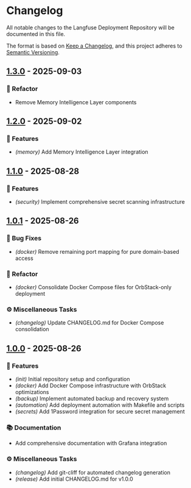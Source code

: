 # Changelog

All notable changes to the Langfuse Deployment Repository will be documented in this file.

The format is based on [Keep a Changelog](https://keepachangelog.com/en/1.0.0/),
and this project adheres to [Semantic Versioning](https://semver.org/spec/v2.0.0.html).
## [1.3.0](https://github.com/langfuse/langfuse-deployment/compare/v1.2.0..v1.3.0) - 2025-09-03

### 🚜 Refactor

- Remove Memory Intelligence Layer components
## [1.2.0](https://github.com/langfuse/langfuse-deployment/compare/v1.1.0..v1.2.0) - 2025-09-02

### 🚀 Features

- *(memory)* Add Memory Intelligence Layer integration
## [1.1.0](https://github.com/langfuse/langfuse-deployment/compare/v1.0.1..v1.1.0) - 2025-08-28

### 🚀 Features

- *(security)* Implement comprehensive secret scanning infrastructure
## [1.0.1](https://github.com/langfuse/langfuse-deployment/compare/v1.0.0..v1.0.1) - 2025-08-26

### 🐛 Bug Fixes

- *(docker)* Remove remaining port mapping for pure domain-based access

### 🚜 Refactor

- *(docker)* Consolidate Docker Compose files for OrbStack-only deployment

### ⚙️ Miscellaneous Tasks

- *(changelog)* Update CHANGELOG.md for Docker Compose consolidation
## [1.0.0](https://github.com/langfuse/langfuse-deployment/compare/..v1.0.0) - 2025-08-26

### 🚀 Features

- *(init)* Initial repository setup and configuration
- *(docker)* Add Docker Compose infrastructure with OrbStack optimizations
- *(backup)* Implement automated backup and recovery system
- *(automation)* Add deployment automation with Makefile and scripts
- *(secrets)* Add 1Password integration for secure secret management

### 📚 Documentation

- Add comprehensive documentation with Grafana integration

### ⚙️ Miscellaneous Tasks

- *(changelog)* Add git-cliff for automated changelog generation
- *(release)* Add initial CHANGELOG.md for v1.0.0
<!-- generated by git-cliff -->
